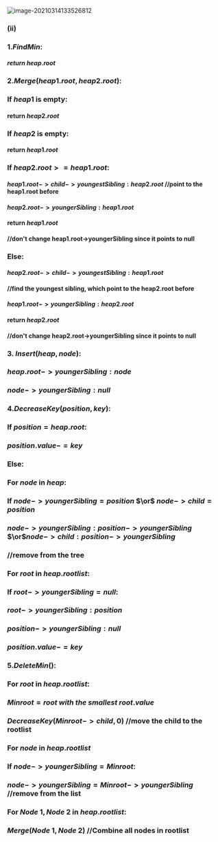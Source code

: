 ![image-20210314133526812](C:\Users\Joshua\AppData\Roaming\Typora\typora-user-images\image-20210314133526812.png)

### (ii)

### 1.$FindMin:$

#### 	$return$  	$heap.root$



### 2.$Merge(heap1.root,heap2.root):$

### 	If $heap1$ is empty:

#### 			return $heap2.root$

### 	If $heap2$ is empty:

#### 		    return $heap1.root$

### 	If $heap2.root>=heap1.root:$

#### 		    $heap1.root->child->youngestSibling:heap2.root$	//point to the heap1.root before

#### 			$heap2.root->youngerSibling:heap1.root$	

#### 			return $heap1.root$					

#### //don't change heap1.root->youngerSibling since it points to null

### 	Else:

#### 		    $heap2.root->child->youngestSibling:heap1.root$	

#### 		    //find the youngest sibling, which point to the heap2.root before

#### 			$heap1.root->youngerSibling:heap2.root$				

#### 			return $heap2.root$		

#### //don't change heap2.root->youngerSibling since it points to null

### 3. $Insert(heap,node)$:

### 			$heap.root->youngerSibling:node$

### 	 $node->youngerSibling:null$

### 4.$DecreaseKey(position,key):$

### 		If $position=heap.root:$

### 						$position.value-=key$

### 		Else:

### 		For $node$ in $heap$:

### 			If $node->youngerSibling=position$ $\or$ $node->child=position$

### 			$node->youngerSibling:position->youngerSibling$ $\or$$node->child:position->youngerSibling$

###  			//remove from the tree

### 			For $root$ in $heap.rootlist:$

### 				If $root->youngerSibling=null$:

### 				$root->youngerSibling:position$

### 				$position->youngerSibling:null$

### 				$position.value-=key$

### 5.$DeleteMin():$

### 		For $root$ in $heap.rootlist:$

### 		     $Minroot=root\ with\ the\ smallest\ root.value$

### 			$DecreaseKey(Minroot->child,0)$	//move the child to the rootlist

### 			For $node$ in $heap.rootlist$

### 				If $node->youngerSibling=Minroot:$

### 					$node->youngerSibling=Minroot->youngerSibling$	//remove from the list

### 			For $Node\ 1,Node\ 2$ in $heap.rootlist:$

### 					$Merge(Node\ 1,Node\ 2)$	//Combine all nodes in rootlist

